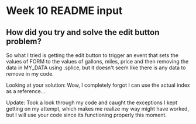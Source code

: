 # Week 10 README input

## How did you try and solve the edit button problem?

So what I tried is getting the edit button to trigger an event that sets the values of FORM to the values of gallons, miles, price and then removing the data in MY_DATA using .splice, but it doesn't seem like there is any data to remove in my code.

Looking at your solution: Wow, I completely forgot I can use the actual index as a reference...

Update: Took a look through my code and caught the exceptions I kept getting on my attempt, which makes me realize my way might have worked, but I will use your code since its functioning properly this moment.